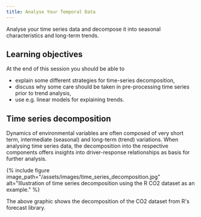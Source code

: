 ```yaml
---
title: Analyse Your Temporal Data
---
```


Analyse your time series data and decompose it into seasonal characteristics and long-term trends.

<!--more-->

## Learning objectives
At the end of this session you should be able to
* explain some different strategies for time-series decomposition,
* discuss why some care should be taken in pre-processing time series prior to trend analysis,
* use e.g. linear models for explaining trends.


## Time series decomposition
Dynamics of environmental variables are often composed of very short term, intermediate (seasonal) and long-term (trend) variations. When analysing time series data, the decomposition into the respective components offers insights into driver-response relationships as basis for further analysis.

{% include figure image_path="/assets/images/time_series_decomposition.jpg" alt="Illustration of time series decomposition using the R CO2 dataset as an example." %}

The above graphic shows the decomposition of the CO2 dataset from R's forecast library.